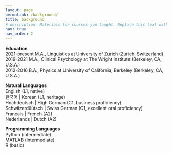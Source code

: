 ```yaml
---
layout: page
permalink: /background/
title: background
# description: Materials for courses you taught. Replace this text with your description.
nav: true
nav_order: 2
---
```


<p>
<strong>Education</strong><br>
2021-present M.A., Linguistics at University of Zurich (Zurich, Switzerland)<br>
2019-2021 M.A., Clinical Psychology at The Wright Institute (Berkeley, CA, U.S.A.)<br>
2012-2016 B.A., Physics at University of California, Berkeley (Berkeley, CA, U.S.A.)
</p>

<p>
<strong>Natural Languages</strong><br>
English (L1, native)<br>
한국어 | Korean (L1, heritage)<br>
Hochdeutsch | High German (C1, business proficiency)<br>
Schwiizerdüütsch | Swiss German (C1, excellent oral proficiency)<br>
Français | French (A2)<br>
Nederlands | Dutch (A2)
</p>

<p>
<strong>Programming Languages</strong><br>
Python (intermediate)<br>
MATLAB (intermediate)<br>
R (basic)
</p>